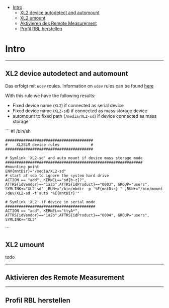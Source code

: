 -   [Intro](#intro)
    -   [XL2 device autodetect and automount](#xl2-device-autodetect-and-automount)
    -   [XL2 umount](#xl2-umount)
    -   [Aktivieren des Remote Measurement](#aktivieren-des-remote-measurement)
    -   [Profil RBL herstellen](#profil-rbl-herstellen)

Intro
=====

------------------------------------------------------------------------

XL2 device autodetect and automount
-----------------------------------

Das erfolgt mit `udev` roules. Information on `udev` rules can be found [here](http://www.reactivated.net/writing_udev_rules.html)

With this rule we have the following results:

-   Fixed device name (`XL2`) if connected as serial device
-   Fixed device name (`XL2-sd`) if connected as mass storage device
-   automount to fixed path (`/media/XL2-sd`) if device connected as mass storage

\`\`\` \#! /bin/sh

    #######################################
    #    XL2SLM device rules              #
    #######################################

    # Symlink 'XL2-sd' and auto mount if device mass storage mode
    #############################################################
    #mounting point
    ENV{mntDir}="/media/XL2-sd"
    # start at sdb to ignore the system hard drive
    ACTION == "add", KERNEL=="sd[b-z]?", ATTRS{idVendor}=="1a2b",ATTRS{idProduct}=="0003", GROUP="users", SYMLINK+="XL2-sd" ,RUN+="/bin/mkdir -p '%E{mntDir}'" ,RUN+="/bin/mount /dev/XL2-sd -t auto '%E{mntDir}'"

    # Symlink 'XL2' if device in serial mode
    ########################################
    ACTION == "add", KERNEL=="ttyA*", ATTRS{idVendor}=="1a2b",ATTRS{idProduct}=="0004", GROUP="users", SYMLINK+="XL2"

\`\`\`

XL2 umount
----------

todo

------------------------------------------------------------------------

Aktivieren des Remote Measurement
---------------------------------

------------------------------------------------------------------------

Profil RBL herstellen
---------------------
